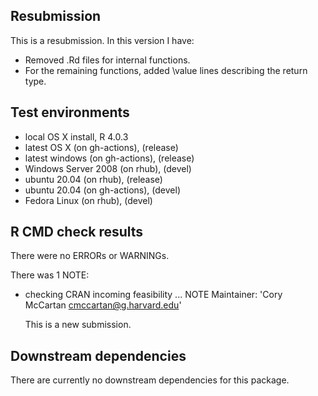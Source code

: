 ## Resubmission
This is a resubmission. In this version I have:

* Removed .Rd files for internal functions.
* For the remaining functions, added \value lines describing the return type.

## Test environments
* local OS X install, R 4.0.3
* latest OS X (on gh-actions), (release)
* latest windows (on gh-actions), (release)
* Windows Server 2008 (on rhub), (devel)
* ubuntu 20.04 (on rhub), (release)
* ubuntu 20.04 (on gh-actions), (devel)
* Fedora Linux (on rhub), (devel)

## R CMD check results
There were no ERRORs or WARNINGs.

There was 1 NOTE:

* checking CRAN incoming feasibility ... NOTE
  Maintainer: 'Cory McCartan <cmccartan@g.harvard.edu>'
  
  This is a new submission.

## Downstream dependencies
There are currently no downstream dependencies for this package.
